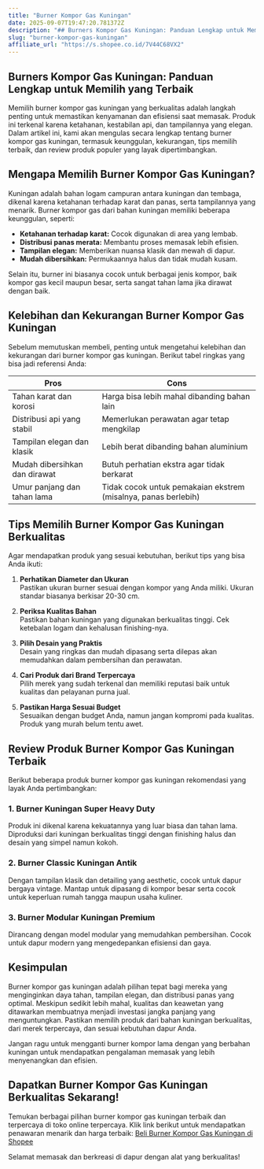```yaml
---
title: "Burner Kompor Gas Kuningan"
date: 2025-09-07T19:47:20.781372Z
description: "## Burners Kompor Gas Kuningan: Panduan Lengkap untuk Memilih yang Terbaik..."
slug: "burner-kompor-gas-kuningan"
affiliate_url: "https://s.shopee.co.id/7V44C68VX2"
---
```

## Burners Kompor Gas Kuningan: Panduan Lengkap untuk Memilih yang Terbaik

Memilih burner kompor gas kuningan yang berkualitas adalah langkah penting untuk memastikan kenyamanan dan efisiensi saat memasak. Produk ini terkenal karena ketahanan, kestabilan api, dan tampilannya yang elegan. Dalam artikel ini, kami akan mengulas secara lengkap tentang burner kompor gas kuningan, termasuk keunggulan, kekurangan, tips memilih terbaik, dan review produk populer yang layak dipertimbangkan.

## Mengapa Memilih Burner Kompor Gas Kuningan?

Kuningan adalah bahan logam campuran antara kuningan dan tembaga, dikenal karena ketahanan terhadap karat dan panas, serta tampilannya yang menarik. Burner kompor gas dari bahan kuningan memiliki beberapa keunggulan, seperti:

- **Ketahanan terhadap karat:** Cocok digunakan di area yang lembab.
- **Distribusi panas merata:** Membantu proses memasak lebih efisien.
- **Tampilan elegan:** Memberikan nuansa klasik dan mewah di dapur.
- **Mudah dibersihkan:** Permukaannya halus dan tidak mudah kusam.

Selain itu, burner ini biasanya cocok untuk berbagai jenis kompor, baik kompor gas kecil maupun besar, serta sangat tahan lama jika dirawat dengan baik.

## Kelebihan dan Kekurangan Burner Kompor Gas Kuningan

Sebelum memutuskan membeli, penting untuk mengetahui kelebihan dan kekurangan dari burner kompor gas kuningan. Berikut tabel ringkas yang bisa jadi referensi Anda:

| **Pros**                                    | **Cons**                                       |
|--------------------------------------------|------------------------------------------------|
| Tahan karat dan korosi                   | Harga bisa lebih mahal dibanding bahan lain |
| Distribusi api yang stabil               | Memerlukan perawatan agar tetap mengkilap  |
| Tampilan elegan dan klasik               | Lebih berat dibanding bahan aluminium      |
| Mudah dibersihkan dan dirawat           | Butuh perhatian ekstra agar tidak berkarat |
| Umur panjang dan tahan lama             | Tidak cocok untuk pemakaian ekstrem (misalnya, panas berlebih) |

## Tips Memilih Burner Kompor Gas Kuningan Berkualitas

Agar mendapatkan produk yang sesuai kebutuhan, berikut tips yang bisa Anda ikuti:

1. **Perhatikan Diameter dan Ukuran**  
   Pastikan ukuran burner sesuai dengan kompor yang Anda miliki. Ukuran standar biasanya berkisar 20-30 cm.

2. **Periksa Kualitas Bahan**  
   Pastikan bahan kuningan yang digunakan berkualitas tinggi. Cek ketebalan logam dan kehalusan finishing-nya.

3. **Pilih Desain yang Praktis**  
   Desain yang ringkas dan mudah dipasang serta dilepas akan memudahkan dalam pembersihan dan perawatan.

4. **Cari Produk dari Brand Terpercaya**  
   Pilih merek yang sudah terkenal dan memiliki reputasi baik untuk kualitas dan pelayanan purna jual.

5. **Pastikan Harga Sesuai Budget**  
   Sesuaikan dengan budget Anda, namun jangan kompromi pada kualitas. Produk yang murah belum tentu awet.

## Review Produk Burner Kompor Gas Kuningan Terbaik

Berikut beberapa produk burner kompor gas kuningan rekomendasi yang layak Anda pertimbangkan:

### 1. Burner Kuningan Super Heavy Duty

Produk ini dikenal karena kekuatannya yang luar biasa dan tahan lama. Diproduksi dari kuningan berkualitas tinggi dengan finishing halus dan desain yang simpel namun kokoh.

### 2. Burner Classic Kuningan Antik

Dengan tampilan klasik dan detailing yang aesthetic, cocok untuk dapur bergaya vintage. Mantap untuk dipasang di kompor besar serta cocok untuk keperluan rumah tangga maupun usaha kuliner.

### 3. Burner Modular Kuningan Premium

Dirancang dengan model modular yang memudahkan pembersihan. Cocok untuk dapur modern yang mengedepankan efisiensi dan gaya.

## Kesimpulan

Burner kompor gas kuningan adalah pilihan tepat bagi mereka yang menginginkan daya tahan, tampilan elegan, dan distribusi panas yang optimal. Meskipun sedikit lebih mahal, kualitas dan keawetan yang ditawarkan membuatnya menjadi investasi jangka panjang yang menguntungkan. Pastikan memilih produk dari bahan kuningan berkualitas, dari merek terpercaya, dan sesuai kebutuhan dapur Anda.

Jangan ragu untuk mengganti burner kompor lama dengan yang berbahan kuningan untuk mendapatkan pengalaman memasak yang lebih menyenangkan dan efisien.

## Dapatkan Burner Kompor Gas Kuningan Berkualitas Sekarang!

Temukan berbagai pilihan burner kompor gas kuningan terbaik dan terpercaya di toko online terpercaya. Klik link berikut untuk mendapatkan penawaran menarik dan harga terbaik: [Beli Burner Kompor Gas Kuningan di Shopee](https://s.shopee.co.id/7V44C68VX2)

Selamat memasak dan berkreasi di dapur dengan alat yang berkualitas!